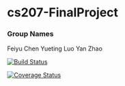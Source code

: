 # cs207-FinalProject
### Group Names 
Feiyu Chen
Yueting Luo
Yan Zhao

[![Build Status](https://travis-ci.org/D-Y-F-S/cs207-FinalProject.svg?branch=master)](https://travis-ci.org/D-Y-F-S/cs207-FinalProject)

[![Coverage Status](https://coveralls.io/repos/github/D-Y-F-S/cs207-FinalProject/badge.svg?branch=master)](https://coveralls.io/github/D-Y-F-S/cs207-FinalProject?branch=master)